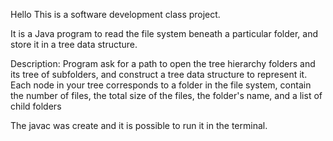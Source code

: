 Hello This is a software development class project.

It is a Java program to read the file system beneath a particular folder, and store it in a tree data structure.

Description:
Program ask for a path to open the tree hierarchy folders and its tree of subfolders, and construct a tree data structure to represent it. 
Each node in your tree corresponds to a folder in the file system, contain the number of files, the total size of the files, the folder's name, and a list of child folders

The javac was create and it is possible to run it in the terminal.
